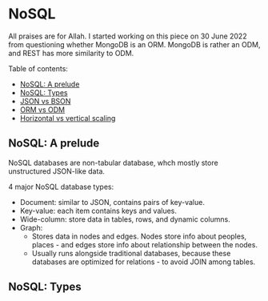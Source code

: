 # NoSQL

All praises are for Allah. I started working on this piece on 30 June 2022 from
questioning whether MongoDB is an ORM. MongoDB is rather an ODM, and
REST has more similarity to ODM.


Table of contents:
- [NoSQL: A prelude](#nosql-a-prelude)
- [NoSQL: Types](#nosql-types)
- [JSON vs BSON](#json-vs-bson)
- [ORM vs ODM](#orm-vs-odm)
- [Horizontal vs vertical scaling](#horizontal-vs-vertical-scaling)

## NoSQL: A prelude

NoSQL databases are non-tabular database, whch mostly store
unstructured JSON-like data.

4 major NoSQL database types:
- Document: similar to JSON, contains pairs of key-value.
- Key-value: each item contains keys and values.
- Wide-column: store data in tables, rows, and dynamic columns.
- Graph: 
  - Stores data in nodes and edges. Nodes store info about peoples,
    places - and edges store info about relationship between the
    nodes.
  - Usually runs alongside traditional databases, because these
    databases are optimized for relations - to avoid JOIN among
    tables.

## NoSQL: Types
